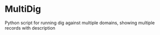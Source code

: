 # MultiDig
Python script for running dig against multiple domains, showing multiple records with description
